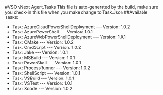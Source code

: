 #VSO vNext Agent.Tasks
This file is auto-generated by the build, make sure you check-in this file when you make change to Task.Json
##Available Tasks:
- Task: AzureCloudPowerShellDeployment --- Version: 1.0.2
- Task: AzurePowerShell --- Version: 1.0.1
- Task: AzureWebPowerShellDeployment --- Version: 1.0.1
- Task: CMake --- Version: 1.0.2
- Task: CmdScript --- Version: 1.0.2
- Task: Jake --- Version: 1.0.1
- Task: MSBuild --- Version: 1.0.1
- Task: PowerShell --- Version: 1.0.1
- Task: ProcessRunner --- Version: 1.0.2
- Task: ShellScript --- Version: 1.0.1
- Task: VSBuild --- Version: 1.0.1
- Task: VSTest --- Version: 1.0.1
- Task: Xcode --- Version: 1.0.2

